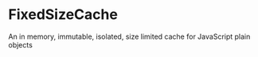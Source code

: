 FixedSizeCache
==============

An in memory, immutable, isolated, size limited cache for JavaScript plain objects
